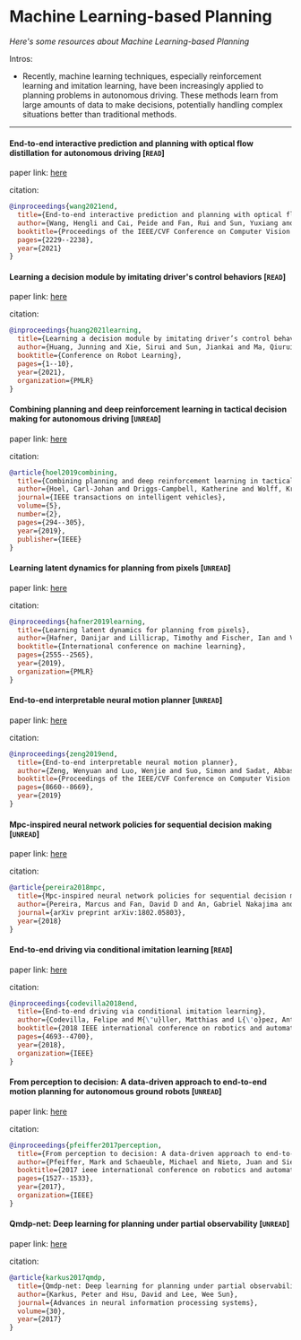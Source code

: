 # Machine Learning-based Planning
*Here's some resources about Machine Learning-based Planning*

Intros:

* Recently, machine learning techniques, especially reinforcement learning and imitation learning, have been increasingly applied to planning problems in autonomous driving. These methods learn from large amounts of data to make decisions, potentially handling complex situations better than traditional methods.


---

#### End-to-end interactive prediction and planning with optical flow distillation for autonomous driving [`READ`]

paper link: [here](https://openaccess.thecvf.com/content/CVPR2021W/Precognition/papers/Wang_End-to-End_Interactive_Prediction_and_Planning_With_Optical_Flow_Distillation_for_CVPRW_2021_paper.pdf)

citation: 
```bibtex
@inproceedings{wang2021end,
  title={End-to-end interactive prediction and planning with optical flow distillation for autonomous driving},
  author={Wang, Hengli and Cai, Peide and Fan, Rui and Sun, Yuxiang and Liu, Ming},
  booktitle={Proceedings of the IEEE/CVF Conference on Computer Vision and Pattern Recognition},
  pages={2229--2238},
  year={2021}
}
```


#### Learning a decision module by imitating driver's control behaviors [`READ`]

paper link: [here](https://proceedings.mlr.press/v155/huang21a/huang21a.pdf)

citation: 
```bibtex
@inproceedings{huang2021learning,
  title={Learning a decision module by imitating driver’s control behaviors},
  author={Huang, Junning and Xie, Sirui and Sun, Jiankai and Ma, Qiurui and Liu, Chunxiao and Lin, Dahua and Zhou, Bolei},
  booktitle={Conference on Robot Learning},
  pages={1--10},
  year={2021},
  organization={PMLR}
}
```

#### Combining planning and deep reinforcement learning in tactical decision making for autonomous driving [`UNREAD`]

paper link: [here](https://arxiv.org/pdf/1905.02680)

citation: 
```bibtex
@article{hoel2019combining,
  title={Combining planning and deep reinforcement learning in tactical decision making for autonomous driving},
  author={Hoel, Carl-Johan and Driggs-Campbell, Katherine and Wolff, Krister and Laine, Leo and Kochenderfer, Mykel J},
  journal={IEEE transactions on intelligent vehicles},
  volume={5},
  number={2},
  pages={294--305},
  year={2019},
  publisher={IEEE}
}
```

#### Learning latent dynamics for planning from pixels [`UNREAD`]

paper link: [here](http://proceedings.mlr.press/v97/hafner19a/hafner19a.pdf)

citation: 
```bibtex
@inproceedings{hafner2019learning,
  title={Learning latent dynamics for planning from pixels},
  author={Hafner, Danijar and Lillicrap, Timothy and Fischer, Ian and Villegas, Ruben and Ha, David and Lee, Honglak and Davidson, James},
  booktitle={International conference on machine learning},
  pages={2555--2565},
  year={2019},
  organization={PMLR}
}
```
    


#### End-to-end interpretable neural motion planner [`UNREAD`]

paper link: [here](https://openaccess.thecvf.com/content_CVPR_2019/papers/Zeng_End-To-End_Interpretable_Neural_Motion_Planner_CVPR_2019_paper.pdf)

citation: 
```bibtex
@inproceedings{zeng2019end,
  title={End-to-end interpretable neural motion planner},
  author={Zeng, Wenyuan and Luo, Wenjie and Suo, Simon and Sadat, Abbas and Yang, Bin and Casas, Sergio and Urtasun, Raquel},
  booktitle={Proceedings of the IEEE/CVF Conference on Computer Vision and Pattern Recognition},
  pages={8660--8669},
  year={2019}
}
```


#### Mpc-inspired neural network policies for sequential decision making [`UNREAD`]

paper link: [here](https://arxiv.org/pdf/1802.05803)

citation: 
```bibtex
@article{pereira2018mpc,
  title={Mpc-inspired neural network policies for sequential decision making},
  author={Pereira, Marcus and Fan, David D and An, Gabriel Nakajima and Theodorou, Evangelos},
  journal={arXiv preprint arXiv:1802.05803},
  year={2018}
}
```
     
    

    
#### End-to-end driving via conditional imitation learning [`READ`]

paper link: [here](https://arxiv.org/pdf/1710.02410)

citation: 
```bibtex
@inproceedings{codevilla2018end,
  title={End-to-end driving via conditional imitation learning},
  author={Codevilla, Felipe and M{\"u}ller, Matthias and L{\'o}pez, Antonio and Koltun, Vladlen and Dosovitskiy, Alexey},
  booktitle={2018 IEEE international conference on robotics and automation (ICRA)},
  pages={4693--4700},
  year={2018},
  organization={IEEE}
}
```
    

#### From perception to decision: A data-driven approach to end-to-end motion planning for autonomous ground robots [`UNREAD`]

paper link: [here](https://arxiv.org/pdf/1609.07910)

citation: 
```bibtex
@inproceedings{pfeiffer2017perception,
  title={From perception to decision: A data-driven approach to end-to-end motion planning for autonomous ground robots},
  author={Pfeiffer, Mark and Schaeuble, Michael and Nieto, Juan and Siegwart, Roland and Cadena, Cesar},
  booktitle={2017 ieee international conference on robotics and automation (icra)},
  pages={1527--1533},
  year={2017},
  organization={IEEE}
}
```

#### Qmdp-net: Deep learning for planning under partial observability [`UNREAD`]

paper link: [here](https://proceedings.neurips.cc/paper/2017/file/e9412ee564384b987d086df32d4ce6b7-Paper.pdf)

citation: 
```bibtex
@article{karkus2017qmdp,
  title={Qmdp-net: Deep learning for planning under partial observability},
  author={Karkus, Peter and Hsu, David and Lee, Wee Sun},
  journal={Advances in neural information processing systems},
  volume={30},
  year={2017}
}
```
    

